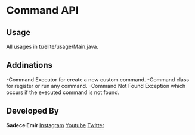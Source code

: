 # Command API

## Usage
All usages in tr/elite/usage/Main.java.

## Addinations
-Command Executor for create a new custom command.
-Command class for register or run any command.
-Command Not Found Exception which occurs if the executed command is not found.

## Developed By
**Sadece Emir**
[Instagram](https://www.instagram.com/sadece.emir0/)
[Youtube](https://www.youtube.com/channel/UC6IvUFue9GxZdcnE9oYdtbQ)
[Twitter](https://twitter.com/SadeceEmir0)
